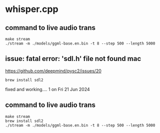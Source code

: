 # whisper.cpp

## command to live audio trans 
```
make stream
./stream -m ./models/ggml-base.en.bin -t 8 --step 500 --length 5000
```

## issue: fatal error: 'sdl.h' file not found mac
https://github.com/deepmind/pysc2/issues/20
```
brew install sdl2
```

fixed and working.... 1 on Fri 21 Jun 2024
## command to live audio trans 
```
make stream
brew install sdl2
./stream -m ./models/ggml-base.en.bin -t 8 --step 500 --length 5000
```